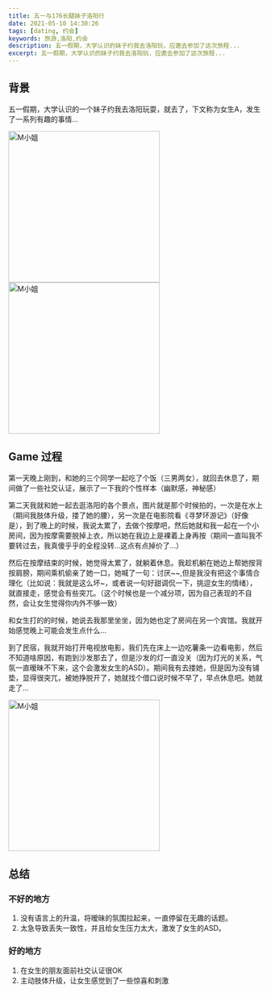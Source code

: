 ```yaml
---
title: 五一与176长腿妹子洛阳行
date: 2021-05-10 14:30:26
tags: [dating, 约会]
keywords: 旅游,洛阳,约会
description: 五一假期，大学认识的妹子约我去洛阳玩，应邀去参加了这次旅程...
excerpt: 五一假期，大学认识的妹子约我去洛阳玩，应邀去参加了这次旅程...
---
```


## 背景

五一假期，大学认识的一个妹子约我去洛阳玩耍，就去了，下文称为女生A，发生了一系列有趣的事情...

<img src="http://jzx-h5.oss-cn-hangzhou.aliyuncs.com/static/blog/img/gallery/2021-05-01.jpeg" width="300" alt="M小姐" align=center />
<img src="http://jzx-h5.oss-cn-hangzhou.aliyuncs.com/static/blog/img/gallery/2021-05-01-2.jpeg" width="300" alt="M小姐" align=center />

## Game 过程

第一天晚上刚到，和她的三个同学一起吃了个饭（三男两女），就回去休息了，期间做了一些社交认证，展示了一下我的个性样本（幽默感，神秘感）

第二天我就和她一起去逛洛阳的各个景点，图片就是那个时候拍的，一次是在水上（期间我肢体升级，搂了她的腰），另一次是在电影院看《寻梦环游记》（好像是），到了晚上的时候，我说太累了，去做个按摩吧，然后她就和我一起在一个小房间，因为按摩需要脱掉上衣，所以她在我边上是裸着上身再按（期间一直叫我不要转过去，我真傻乎乎的全程没转...这点有点掉价了...）

然后在按摩结束的时候，她觉得太累了，就躺着休息。我趁机躺在她边上帮她按背按肩膀，期间乘机偷亲了她一口，她喊了一句：讨厌~~,但是我没有把这个事情合理化（比如说：我就是这么坏~，或者说一句好甜调侃一下，挑逗女生的情绪），就直接走，感觉会有些突兀。（这个时候也是一个减分项，因为自己表现的不自然，会让女生觉得你内外不够一致）

和女生打的的时候，她说去我那里坐坐，因为她也定了房间在另一个宾馆。我就开始感觉晚上可能会发生点什么...

到了民宿，我就开始打开电视放电影，我们先在床上一边吃薯条一边看电影，然后不知道啥原因，有跑到沙发那去了，但是沙发的灯一直没关（因为灯光的关系，气氛一直暧昧不下来，这个会激发女生的ASD）。期间我有去搂她，但是因为没有铺垫，显得很突兀，被她挣脱开了，她就找个借口说时候不早了，早点休息吧。她就走了...

<img src="/img/gallery/20210510-m.jpeg" width="300" alt="M小姐" align=center />

## 总结

### 不好的地方

1. 没有语言上的升温，将暧昧的氛围拉起来，一直停留在无趣的话题。
2. 太急导致丢失一致性，并且给女生压力太大，激发了女生的ASD。

### 好的地方

1. 在女生的朋友面前社交认证很OK
2. 主动肢体升级，让女生感觉到了一些惊喜和刺激